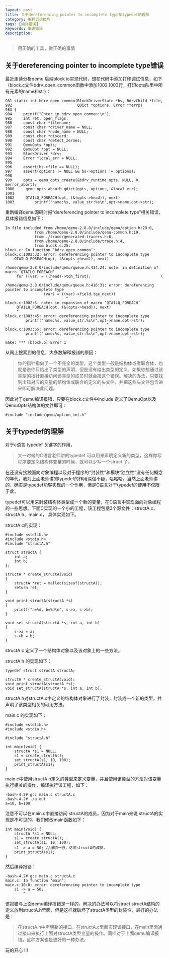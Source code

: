 ```yaml
---
layout: post
title: 关于dereferencing pointer to incomplete type及typedef的理解
category: 编程调试技巧
tags: [编译错误]
keywords: 编译错误
description: 
---
```


> 用正确的工具，做正确的事情

## 关于dereferencing pointer to incomplete type错误

最近走读分析qemu 后端block io实现代码，想在代码中添加打印调试信息，如下（block.c文件bdrv\_open\_common函数中添加1002,1003行，打印opts队里中所有元素的name和str）：

	981 static int bdrv_open_common(BlockDriverState *bs, BdrvChild *file,
	982                             QDict *options, Error **errp)
	983 {
	984     printf("Enter in bdrv_open_common:\n");
	985     int ret, open_flags;
	986     const char *filename;
	987     const char *driver_name = NULL;
	988     const char *node_name = NULL;
	989     const char *discard;
	990     const char *detect_zeroes;
	991     QemuOpts *opts;
	992     QemuOpt *opt = NULL;
	993     BlockDriver *drv;
	994     Error *local_err = NULL;
	995
	996     assert(bs->file == NULL);
	997     assert(options != NULL && bs->options != options);	
	998
	999     opts = qemu_opts_create(&bdrv_runtime_opts, NULL, 0, &error_abort);
	1000     qemu_opts_absorb_qdict(opts, options, &local_err);
	1001
	1002     QTAILQ_FOREACH(opt, (&(opts->head)), next)
	1003         printf("name:%s, value_str:%s\n",opt->name,opt->str);


重新编译qemu源码时报“dereferencing pointer to incomplete type”相关错误，具体报错信息如下：

	In file included from /home/qemu-2.8.0/include/qemu/option.h:29:0,
                 from /home/qemu-2.8.0/include/qemu-common.h:19,
                 from ./trace/generated-tracers.h:6,
                 from /home/qemu-2.8.0/include/trace.h:4,
                 from block.c:25:
	block.c: In function ‘bdrv_open_common’:
	block.c:1002:32: error: dereferencing pointer to incomplete type
     	QTAILQ_FOREACH(opt, (&(opts->head)), next)
	                                ^
	/home/qemu-2.8.0/include/qemu/queue.h:414:24: note: in definition of macro ‘QTAILQ_FOREACH’
         for ((var) = ((head)->tqh_first);                               \
                        ^
	/home/qemu-2.8.0/include/qemu/queue.h:416:31: error: dereferencing pointer to incomplete type
	                 (var) = ((var)->field.tqe_next))
                               ^
	block.c:1002:5: note: in expansion of macro ‘QTAILQ_FOREACH’
    	 QTAILQ_FOREACH(opt, (&(opts->head)), next)
    	 ^
	block.c:1003:45: error: dereferencing pointer to incomplete type
    	     printf("name:%s, value_str:%s\n",opt->name,opt->str);
	                                             ^
	block.c:1003:55: error: dereferencing pointer to incomplete type
    	     printf("name:%s, value_str:%s\n",opt->name,opt->str);
    	                                                   ^
	make: *** [block.o] Error 1

从网上搜索到的信息，大多数解释报错的原因：

> 你的指针指向了一个不完全的类型，这个类型一般是结构体或者联合体，也就是说你只给出了类型的声明，但是没有给出类型的定义，如果你想通过该类型的指针直接访问该类型的成员时就会报这个错误。解决的办法，只要找到出错对应的变量的结构体或联合的定义的头文件，并把这些头文件包含进来即可解决此问题。

因此对于qemu编译报错，只要在block.c文件中include 定义了QemuOpt以及QemuOpts结构体的文件即可：

	#include "include/qemu/option_int.h"
	

## 关于typedef的理解

对于c语言 typedef 关键字的作用，

> 大一时候的C语言老师讲的typedef 可以用来声明定义新的类型，这样你写程序要定义结构体变量的时候，就可以少写一个struct 了。

在还没有接触面向对象编程以及对于程序的“封装性”和模块“独立性”没有任何概念的年代，我对上面老师讲的typedef的作用深信不疑，哈哈哈。当然上面老师讲的，确实是typedef能够实现的一个作用，但是C语言对于typedef的使用不仅限于此。

typedef可以用来封装结构体类型成一个新的变量，在C语言中实现面向对象编程的一些思想。下面C实现的一个小的工程，该工程包括3个源文件：structA.c、structA.h、main.c， 具体实现如下。

structA.c的实现：

	#include <stdlib.h>
	#include <stdio.h>
	#include "structA.h"
	
	struct structA {
	    int a;
    	int b;
	};
	
	structA * create_structA(void)
	{
    	structA *ret = malloc(sizeof(structA));
    	return ret;
	}
	
	void print_structA(structA *s)
	{
    	printf("a=%d, b=%d\n", s->a, s->b);
	}
	
	void set_structA(structA *s, int a, int b)
	{
    	s->a = a;
    	s->b = b;
	}


structA.c 定义了一个结构体对象以及该对象上的一些方法。

structA.h 的实现如下：

	typedef struct structA structA;
	
	structA * create_structA(void);
	void print_structA(structA *s);
	void set_structA(structA *s, int a, int b);

structA.h对structA.c中定义的结构体对象进行了封装，封装成一个新的类型，并声明了该类型相关的可用方法。

main.c 的实现如下：
	
	#include <stdlib.h>
	#include <stdio.h>
	
	#include "structA.h"
	
	int main(void) {
    	structA *s1 = NULL;
    	s1 = create_structA();
    	set_structA(s1, 10, 100);
    	print_structA(s1);
	}

main.c中使用structA.h定义的类型来定义变量，并且使用该类型的方法对该变量执行相关的操作，编译执行该工程，如下：

	-bash-4.2# gcc main.c structA.c
	-bash-4.2# ./a.out
	a=10, b=100

注意不可以在main.c中直接访问 structA的成员，因为对于main来说 structA的实现是不可见的，我们修改main函数如下：

	int main(void) {
    	structA *s1 = NULL;
    	s1 = create_structA();
    	set_structA(s1, 10, 100);
    	s1 -> a = 50; //增加一行，访问structA的成员。
    	print_structA(s1);
	}

然后编译报错：

	-bash-4.2# gcc main.c structA.c
	main.c: In function ‘main’:
	main.c:10:8: error: dereferencing pointer to incomplete type
    	s1 -> a = 50;
        	^

该报错与上面qemu编译报错是一样的，解决的办法可以将struct structA结构的定义放到structA.h里面，但是这样就破坏了structA类型的封装性，最好的办法是：

> 在structA.h中声明新的接口，在structA.c里面实现该接口，在main里面通过接口来执行上面对structA类型变量的操作。同样对于上面qemu编译报错，这种方案也是更好的一种办法。


玩的开心 !!!
